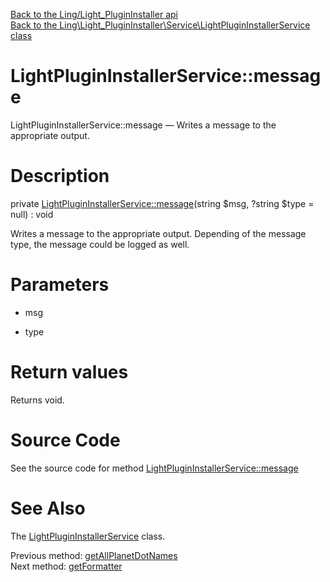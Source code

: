 [Back to the Ling/Light_PluginInstaller api](https://github.com/lingtalfi/Light_PluginInstaller/blob/master/doc/api/Ling/Light_PluginInstaller.md)<br>
[Back to the Ling\Light_PluginInstaller\Service\LightPluginInstallerService class](https://github.com/lingtalfi/Light_PluginInstaller/blob/master/doc/api/Ling/Light_PluginInstaller/Service/LightPluginInstallerService.md)


LightPluginInstallerService::message
================



LightPluginInstallerService::message — Writes a message to the appropriate output.




Description
================


private [LightPluginInstallerService::message](https://github.com/lingtalfi/Light_PluginInstaller/blob/master/doc/api/Ling/Light_PluginInstaller/Service/LightPluginInstallerService/message.md)(string $msg, ?string $type = null) : void




Writes a message to the appropriate output.
Depending of the message type, the message could be logged as well.




Parameters
================


- msg

    

- type

    


Return values
================

Returns void.








Source Code
===========
See the source code for method [LightPluginInstallerService::message](https://github.com/lingtalfi/Light_PluginInstaller/blob/master/Service/LightPluginInstallerService.php#L665-L701)


See Also
================

The [LightPluginInstallerService](https://github.com/lingtalfi/Light_PluginInstaller/blob/master/doc/api/Ling/Light_PluginInstaller/Service/LightPluginInstallerService.md) class.

Previous method: [getAllPlanetDotNames](https://github.com/lingtalfi/Light_PluginInstaller/blob/master/doc/api/Ling/Light_PluginInstaller/Service/LightPluginInstallerService/getAllPlanetDotNames.md)<br>Next method: [getFormatter](https://github.com/lingtalfi/Light_PluginInstaller/blob/master/doc/api/Ling/Light_PluginInstaller/Service/LightPluginInstallerService/getFormatter.md)<br>

